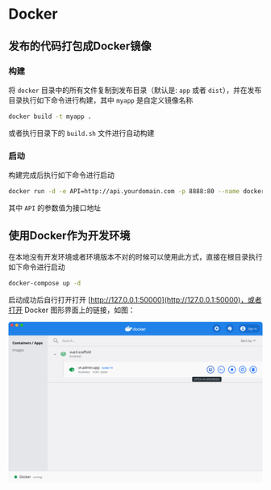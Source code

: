# Docker

## 发布的代码打包成Docker镜像

### 构建

将 `docker` 目录中的所有文件复制到发布目录（默认是: `app` 或者 `dist`），并在发布目录执行如下命令进行构建，其中 `myapp` 是自定义镜像名称

```bash
docker build -t myapp .
```

或者执行目录下的 `build.sh` 文件进行自动构建

### 启动

构建完成后执行如下命令进行启动

```bash
docker run -d -e API=http://api.yourdomain.com -p 8888:80 --name docker-app myapp
```
其中 `API` 的参数值为接口地址

## 使用Docker作为开发环境

在本地没有开发环境或者环境版本不对的时候可以使用此方式，直接在根目录执行如下命令进行启动

```bash
docker-compose up -d
```

启动成功后自行打开打开 [http://127.0.0.1:50000](http://127.0.0.1:50000)，或者打开 Docker 图形界面上的链接，如图：


![../assets/images/app-docker-compose-open.png](../assets/images/app-docker-compose-open.png)